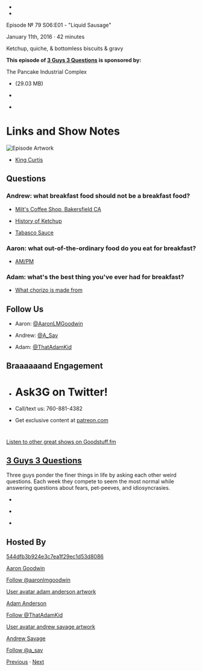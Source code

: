 -

-

Episode № 79 S06:E01 - "Liquid Sausage"

January 11th, 2016 · 42 minutes

Ketchup, quiche, & bottomless biscuits & gravy

**This episode of [3 Guys 3 Questions](/3g3q) is sponsored by:**

The Pancake Industrial Complex

- [](http://podcasts-1.feedpress.co/13789/3G3Q%20-%20S06E01.mp3)(29.03 MB)

- [](http://twitter.com/intent/tweet?text=3%20Guys%203%20Questions%20%E2%84%96%2079%20on%20@goodstuff_fm%20-%20http://goodstuff.fm/3g3q/79)

- [](http://www.facebook.com/sharer/sharer.php?u=http://goodstuff.fm/3g3q/79)

# Links and Show Notes

![Episode Artwork](http://l.gdwn.co/j8Fw.jpg)

- [King Curtis](https://youtu.be/2T_obaO46Bo)

## Questions

### Andrew: what breakfast food should not be a breakfast food?

- [Milt's Coffee Shop, Bakersfield CA](http://www.yelp.com/biz/milts-coffee-shop-bakersfield)

- [History of Ketchup](http://www.history.com/news/hungry-history/ketchup-a-saucy-history)

- [Tabasco Sauce](http://bit.ly/1OYjyLo)

### Aaron: what out-of-the-ordinary food do you eat for breakfast?

- [AM/PM](http://www.ampm.com/)

### Adam: what's the best thing you've ever had for breakfast?

- [What chorizo is made from](http://l.gdwn.co/ej9.jpg)

## Follow Us

- Aaron: [@AaronLMGoodwin](http://twitter.com/aaronlmgoodwin)

- Andrew: [@A_Sav](http://twitter.com/a_sav)

- Adam: [@ThatAdamKid](http://twitter.com/thatadamkid)

## Braaaaaand Engagement

- # Ask3G on Twitter!

- Call/text us: 760-881-4382

- Get exclusive content at [patreon.com](http://www.patreon.com/3g3q)

#

[Listen to other great shows on Goodstuff.fm](http://www.goodstuff.fm)

## [3 Guys 3 Questions](/3g3q)

Three guys ponder the finer things in life by asking each other weird questions. Each week they compete to seem the most normal while answering questions about fears, pet-peeves, and idiosyncrasies.

- [](https://itunes.apple.com/us/podcast/3-guys-3-questions/id914129482)

- [](http://feed.3g3q.co/)

- [](mailto:3guys3questions@gmail.com?cc=sponsorship%40goodstuff.fm&subject=%5BGoodStuff%20FM%5D%20Sponsorship%20Inquiry%20for%203%20Guys%203%20Questions)

## Hosted By

[544dfb3b924e3c7ea1f29ec1d53d8086](/people/aaron-goodwin)[](http://gravatar.com/avatar/544dfb3b924e3c7ea1f29ec1d53d8086.png?s=300&r=pg)

[Aaron Goodwin](/people/aaron-goodwin)

[Follow @aaronlmgoodwin](https://twitter.com/aaronlmgoodwin)

[User avatar adam anderson artwork](/people/adam-anderson)[](https://goodstuffs3.s3.amazonaws.com/uploads/user/avatar/89/user_avatar_adam-anderson_artwork.png)

[Adam Anderson](/people/adam-anderson)

[Follow @ThatAdamKid](https://twitter.com/ThatAdamKid)

[User avatar andrew savage artwork](/people/andrew-savage)[](https://goodstuffs3.s3.amazonaws.com/uploads/user/avatar/95/user_avatar_andrew-savage_artwork.png)

[Andrew Savage](/people/andrew-savage)

[Follow @a_sav](https://twitter.com/a_sav)

[Previous](/3g3q/78) · [Next](/3g3q/80)
